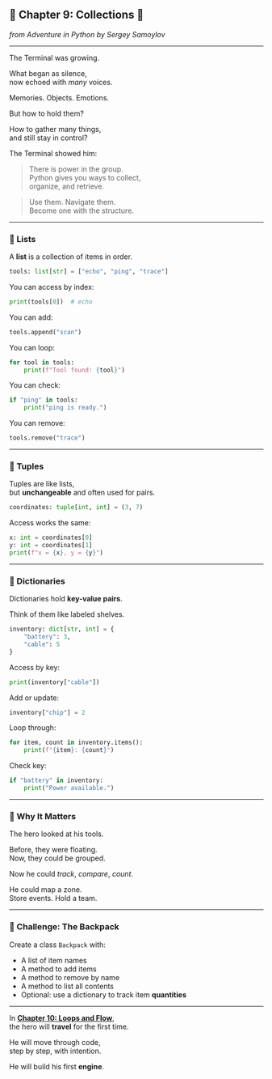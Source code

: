## 📖 Chapter 9: Collections 📑
*from Adventure in Python by Sergey Samoylov*

---

The Terminal was growing.

What began as silence,  
now echoed with *many* voices.

Memories. Objects. Emotions.

But how to hold them?

How to gather many things,  
and still stay in control?

The Terminal showed him:

> There is power in the group.  
> Python gives you ways to collect,  
> organize, and retrieve.

> Use them. Navigate them.  
> Become one with the structure.

---

### 🔹 Lists

A **list** is a collection of items in order.

```python
tools: list[str] = ["echo", "ping", "trace"]
```

You can access by index:

```python
print(tools[0])  # echo
```

You can add:

```python
tools.append("scan")
```

You can loop:

```python
for tool in tools:
    print(f"Tool found: {tool}")
```

You can check:

```python
if "ping" in tools:
    print("ping is ready.")
```

You can remove:

```python
tools.remove("trace")
```

---

### 🔹 Tuples

Tuples are like lists,  
but **unchangeable** and often used for pairs.

```python
coordinates: tuple[int, int] = (3, 7)
```

Access works the same:

```python
x: int = coordinates[0]
y: int = coordinates[1]
print(f"x = {x}, y = {y}")
```

---

### 🔹 Dictionaries

Dictionaries hold **key-value pairs**.

Think of them like labeled shelves.

```python
inventory: dict[str, int] = {
    "battery": 3,
    "cable": 5
}
```

Access by key:

```python
print(inventory["cable"])
```

Add or update:

```python
inventory["chip"] = 2
```

Loop through:

```python
for item, count in inventory.items():
    print(f"{item}: {count}")
```

Check key:

```python
if "battery" in inventory:
    print("Power available.")
```

---

### 🔹 Why It Matters

The hero looked at his tools.

Before, they were floating.  
Now, they could be grouped.

Now he could *track*, *compare*, *count*.

He could map a zone.  
Store events. Hold a team.

---

### 🧠 Challenge: The Backpack

Create a class `Backpack` with:
- A list of item names
- A method to add items
- A method to remove by name
- A method to list all contents
- Optional: use a dictionary to track item **quantities**

---

In [**Chapter 10: Loops and Flow**](Chapter_10.md),  
the hero will **travel** for the first time.

He will move through code,  
step by step, with intention.

He will build his first **engine**.
